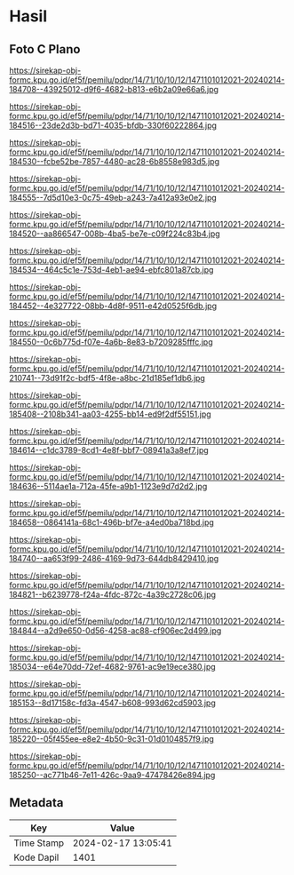 # Hasil

## Foto C Plano

https://sirekap-obj-formc.kpu.go.id/ef5f/pemilu/pdpr/14/71/10/10/12/1471101012021-20240214-184708--43925012-d9f6-4682-b813-e6b2a09e66a6.jpg

https://sirekap-obj-formc.kpu.go.id/ef5f/pemilu/pdpr/14/71/10/10/12/1471101012021-20240214-184516--23de2d3b-bd71-4035-bfdb-330f60222864.jpg

https://sirekap-obj-formc.kpu.go.id/ef5f/pemilu/pdpr/14/71/10/10/12/1471101012021-20240214-184530--fcbe52be-7857-4480-ac28-6b8558e983d5.jpg

https://sirekap-obj-formc.kpu.go.id/ef5f/pemilu/pdpr/14/71/10/10/12/1471101012021-20240214-184555--7d5d10e3-0c75-49eb-a243-7a412a93e0e2.jpg

https://sirekap-obj-formc.kpu.go.id/ef5f/pemilu/pdpr/14/71/10/10/12/1471101012021-20240214-184520--aa866547-008b-4ba5-be7e-c09f224c83b4.jpg

https://sirekap-obj-formc.kpu.go.id/ef5f/pemilu/pdpr/14/71/10/10/12/1471101012021-20240214-184534--464c5c1e-753d-4eb1-ae94-ebfc801a87cb.jpg

https://sirekap-obj-formc.kpu.go.id/ef5f/pemilu/pdpr/14/71/10/10/12/1471101012021-20240214-184452--4e327722-08bb-4d8f-9511-e42d0525f6db.jpg

https://sirekap-obj-formc.kpu.go.id/ef5f/pemilu/pdpr/14/71/10/10/12/1471101012021-20240214-184550--0c6b775d-f07e-4a6b-8e83-b7209285fffc.jpg

https://sirekap-obj-formc.kpu.go.id/ef5f/pemilu/pdpr/14/71/10/10/12/1471101012021-20240214-210741--73d91f2c-bdf5-4f8e-a8bc-21d185ef1db6.jpg

https://sirekap-obj-formc.kpu.go.id/ef5f/pemilu/pdpr/14/71/10/10/12/1471101012021-20240214-185408--2108b341-aa03-4255-bb14-ed9f2df55151.jpg

https://sirekap-obj-formc.kpu.go.id/ef5f/pemilu/pdpr/14/71/10/10/12/1471101012021-20240214-184614--c1dc3789-8cd1-4e8f-bbf7-08941a3a8ef7.jpg

https://sirekap-obj-formc.kpu.go.id/ef5f/pemilu/pdpr/14/71/10/10/12/1471101012021-20240214-184636--5114ae1a-712a-45fe-a9b1-1123e9d7d2d2.jpg

https://sirekap-obj-formc.kpu.go.id/ef5f/pemilu/pdpr/14/71/10/10/12/1471101012021-20240214-184658--0864141a-68c1-496b-bf7e-a4ed0ba718bd.jpg

https://sirekap-obj-formc.kpu.go.id/ef5f/pemilu/pdpr/14/71/10/10/12/1471101012021-20240214-184740--aa653f99-2486-4169-9d73-644db8429410.jpg

https://sirekap-obj-formc.kpu.go.id/ef5f/pemilu/pdpr/14/71/10/10/12/1471101012021-20240214-184821--b6239778-f24a-4fdc-872c-4a39c2728c06.jpg

https://sirekap-obj-formc.kpu.go.id/ef5f/pemilu/pdpr/14/71/10/10/12/1471101012021-20240214-184844--a2d9e650-0d56-4258-ac88-cf906ec2d499.jpg

https://sirekap-obj-formc.kpu.go.id/ef5f/pemilu/pdpr/14/71/10/10/12/1471101012021-20240214-185034--e64e70dd-72ef-4682-9761-ac9e19ece380.jpg

https://sirekap-obj-formc.kpu.go.id/ef5f/pemilu/pdpr/14/71/10/10/12/1471101012021-20240214-185153--8d17158c-fd3a-4547-b608-993d62cd5903.jpg

https://sirekap-obj-formc.kpu.go.id/ef5f/pemilu/pdpr/14/71/10/10/12/1471101012021-20240214-185220--05f455ee-e8e2-4b50-9c31-01d0104857f9.jpg

https://sirekap-obj-formc.kpu.go.id/ef5f/pemilu/pdpr/14/71/10/10/12/1471101012021-20240214-185250--ac771b46-7e11-426c-9aa9-47478426e894.jpg


## Metadata

| Key        | Value               |
| ---------- | ------------------- |
| Time Stamp | 2024-02-17 13:05:41 |
| Kode Dapil | 1401                |



